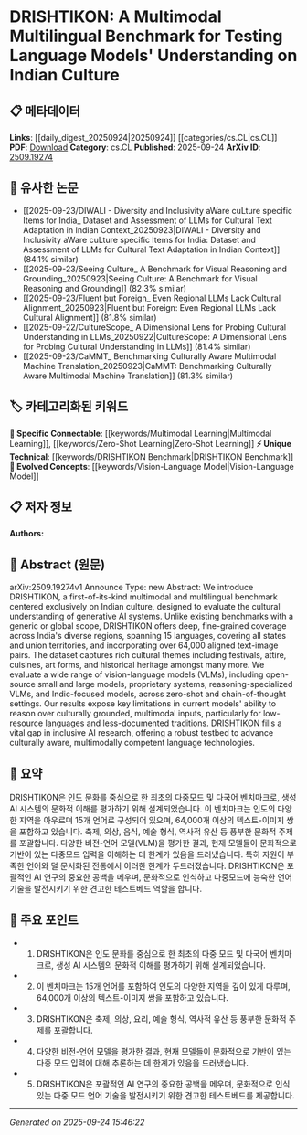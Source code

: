 <!-- KEYWORD_LINKING_METADATA:
{
  "processed_timestamp": "2025-09-24T15:46:22.383065",
  "vocabulary_version": "1.0",
  "selected_keywords": [
    "DRISHTIKON Benchmark",
    "Vision-Language Model",
    "Multimodal Learning",
    "Zero-Shot Learning"
  ],
  "rejected_keywords": [],
  "similarity_scores": {
    "DRISHTIKON Benchmark": 0.85,
    "Vision-Language Model": 0.82,
    "Multimodal Learning": 0.8,
    "Zero-Shot Learning": 0.78
  },
  "extraction_method": "AI_prompt_based",
  "budget_applied": true,
  "candidates_json": {
    "candidates": [
      {
        "surface": "DRISHTIKON",
        "canonical": "DRISHTIKON Benchmark",
        "aliases": [],
        "category": "unique_technical",
        "rationale": "Represents a novel, culturally-focused benchmark for evaluating AI systems, crucial for linking to research on cultural AI evaluation.",
        "novelty_score": 0.95,
        "connectivity_score": 0.65,
        "specificity_score": 0.9,
        "link_intent_score": 0.85
      },
      {
        "surface": "Vision-Language Models",
        "canonical": "Vision-Language Model",
        "aliases": [
          "VLMs"
        ],
        "category": "evolved_concepts",
        "rationale": "Key concept in multimodal AI research, linking to advancements in integrating visual and textual data.",
        "novelty_score": 0.55,
        "connectivity_score": 0.88,
        "specificity_score": 0.78,
        "link_intent_score": 0.82
      },
      {
        "surface": "Multimodal",
        "canonical": "Multimodal Learning",
        "aliases": [],
        "category": "specific_connectable",
        "rationale": "Central to the paper's focus on integrating multiple data types, enhancing links to multimodal AI research.",
        "novelty_score": 0.5,
        "connectivity_score": 0.85,
        "specificity_score": 0.7,
        "link_intent_score": 0.8
      },
      {
        "surface": "Zero-Shot",
        "canonical": "Zero-Shot Learning",
        "aliases": [],
        "category": "specific_connectable",
        "rationale": "Important for evaluating AI models' ability to generalize without prior exposure, relevant to the benchmark's testing scenarios.",
        "novelty_score": 0.58,
        "connectivity_score": 0.83,
        "specificity_score": 0.75,
        "link_intent_score": 0.78
      }
    ],
    "ban_list_suggestions": [
      "generative AI systems",
      "cultural understanding",
      "low-resource languages"
    ]
  },
  "decisions": [
    {
      "candidate_surface": "DRISHTIKON",
      "resolved_canonical": "DRISHTIKON Benchmark",
      "decision": "linked",
      "scores": {
        "novelty": 0.95,
        "connectivity": 0.65,
        "specificity": 0.9,
        "link_intent": 0.85
      }
    },
    {
      "candidate_surface": "Vision-Language Models",
      "resolved_canonical": "Vision-Language Model",
      "decision": "linked",
      "scores": {
        "novelty": 0.55,
        "connectivity": 0.88,
        "specificity": 0.78,
        "link_intent": 0.82
      }
    },
    {
      "candidate_surface": "Multimodal",
      "resolved_canonical": "Multimodal Learning",
      "decision": "linked",
      "scores": {
        "novelty": 0.5,
        "connectivity": 0.85,
        "specificity": 0.7,
        "link_intent": 0.8
      }
    },
    {
      "candidate_surface": "Zero-Shot",
      "resolved_canonical": "Zero-Shot Learning",
      "decision": "linked",
      "scores": {
        "novelty": 0.58,
        "connectivity": 0.83,
        "specificity": 0.75,
        "link_intent": 0.78
      }
    }
  ]
}
-->

# DRISHTIKON: A Multimodal Multilingual Benchmark for Testing Language Models' Understanding on Indian Culture

## 📋 메타데이터

**Links**: [[daily_digest_20250924|20250924]] [[categories/cs.CL|cs.CL]]
**PDF**: [Download](https://arxiv.org/pdf/2509.19274.pdf)
**Category**: cs.CL
**Published**: 2025-09-24
**ArXiv ID**: [2509.19274](https://arxiv.org/abs/2509.19274)

## 🔗 유사한 논문
- [[2025-09-23/DIWALI - Diversity and Inclusivity aWare cuLture specific Items for India_ Dataset and Assessment of LLMs for Cultural Text Adaptation in Indian Context_20250923|DIWALI - Diversity and Inclusivity aWare cuLture specific Items for India: Dataset and Assessment of LLMs for Cultural Text Adaptation in Indian Context]] (84.1% similar)
- [[2025-09-23/Seeing Culture_ A Benchmark for Visual Reasoning and Grounding_20250923|Seeing Culture: A Benchmark for Visual Reasoning and Grounding]] (82.3% similar)
- [[2025-09-23/Fluent but Foreign_ Even Regional LLMs Lack Cultural Alignment_20250923|Fluent but Foreign: Even Regional LLMs Lack Cultural Alignment]] (81.8% similar)
- [[2025-09-22/CultureScope_ A Dimensional Lens for Probing Cultural Understanding in LLMs_20250922|CultureScope: A Dimensional Lens for Probing Cultural Understanding in LLMs]] (81.4% similar)
- [[2025-09-23/CaMMT_ Benchmarking Culturally Aware Multimodal Machine Translation_20250923|CaMMT: Benchmarking Culturally Aware Multimodal Machine Translation]] (81.3% similar)

## 🏷️ 카테고리화된 키워드
**🔗 Specific Connectable**: [[keywords/Multimodal Learning|Multimodal Learning]], [[keywords/Zero-Shot Learning|Zero-Shot Learning]]
**⚡ Unique Technical**: [[keywords/DRISHTIKON Benchmark|DRISHTIKON Benchmark]]
**🚀 Evolved Concepts**: [[keywords/Vision-Language Model|Vision-Language Model]]

## 📋 저자 정보

**Authors:** 

## 📄 Abstract (원문)

arXiv:2509.19274v1 Announce Type: new 
Abstract: We introduce DRISHTIKON, a first-of-its-kind multimodal and multilingual benchmark centered exclusively on Indian culture, designed to evaluate the cultural understanding of generative AI systems. Unlike existing benchmarks with a generic or global scope, DRISHTIKON offers deep, fine-grained coverage across India's diverse regions, spanning 15 languages, covering all states and union territories, and incorporating over 64,000 aligned text-image pairs. The dataset captures rich cultural themes including festivals, attire, cuisines, art forms, and historical heritage amongst many more. We evaluate a wide range of vision-language models (VLMs), including open-source small and large models, proprietary systems, reasoning-specialized VLMs, and Indic-focused models, across zero-shot and chain-of-thought settings. Our results expose key limitations in current models' ability to reason over culturally grounded, multimodal inputs, particularly for low-resource languages and less-documented traditions. DRISHTIKON fills a vital gap in inclusive AI research, offering a robust testbed to advance culturally aware, multimodally competent language technologies.

## 📝 요약

DRISHTIKON은 인도 문화를 중심으로 한 최초의 다중모드 및 다국어 벤치마크로, 생성 AI 시스템의 문화적 이해를 평가하기 위해 설계되었습니다. 이 벤치마크는 인도의 다양한 지역을 아우르며 15개 언어로 구성되어 있으며, 64,000개 이상의 텍스트-이미지 쌍을 포함하고 있습니다. 축제, 의상, 음식, 예술 형식, 역사적 유산 등 풍부한 문화적 주제를 포괄합니다. 다양한 비전-언어 모델(VLM)을 평가한 결과, 현재 모델들이 문화적으로 기반이 있는 다중모드 입력을 이해하는 데 한계가 있음을 드러냈습니다. 특히 자원이 부족한 언어와 덜 문서화된 전통에서 이러한 한계가 두드러졌습니다. DRISHTIKON은 포괄적인 AI 연구의 중요한 공백을 메우며, 문화적으로 인식하고 다중모드에 능숙한 언어 기술을 발전시키기 위한 견고한 테스트베드 역할을 합니다.

## 🎯 주요 포인트

- 1. DRISHTIKON은 인도 문화를 중심으로 한 최초의 다중 모드 및 다국어 벤치마크로, 생성 AI 시스템의 문화적 이해를 평가하기 위해 설계되었습니다.
- 2. 이 벤치마크는 15개 언어를 포함하여 인도의 다양한 지역을 깊이 있게 다루며, 64,000개 이상의 텍스트-이미지 쌍을 포함하고 있습니다.
- 3. DRISHTIKON은 축제, 의상, 요리, 예술 형식, 역사적 유산 등 풍부한 문화적 주제를 포괄합니다.
- 4. 다양한 비전-언어 모델을 평가한 결과, 현재 모델들이 문화적으로 기반이 있는 다중 모드 입력에 대해 추론하는 데 한계가 있음을 드러냈습니다.
- 5. DRISHTIKON은 포괄적인 AI 연구의 중요한 공백을 메우며, 문화적으로 인식 있는 다중 모드 언어 기술을 발전시키기 위한 견고한 테스트베드를 제공합니다.


---

*Generated on 2025-09-24 15:46:22*